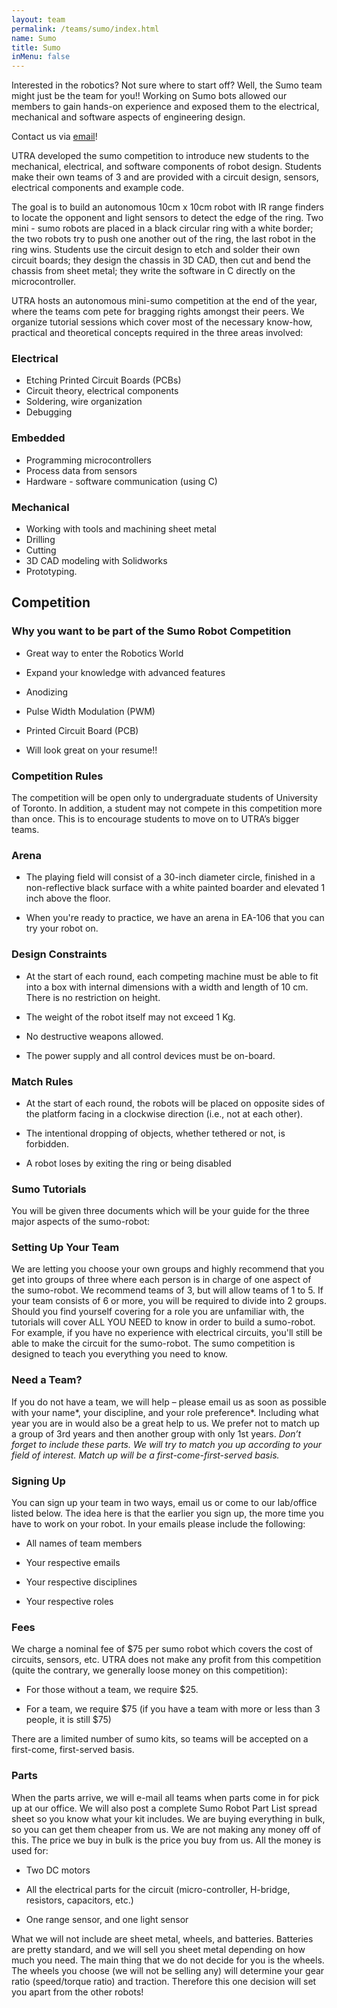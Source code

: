 ```yaml
---
layout: team
permalink: /teams/sumo/index.html
name: Sumo
title: Sumo
inMenu: false
---
```

Interested in the robotics? Not sure where to start off? Well, the Sumo team might just be the team for you!! Working on Sumo bots allowed our members to gain hands-on experience and exposed them to the electrical, mechanical and software aspects of engineering design.

Contact us via [email](mailto:sumo@utra.ca)!

UTRA developed the sumo competition to introduce new students to the mechanical, electrical, and software components of robot design. Students make their own teams of 3 and are provided with a circuit design, sensors, electrical components and example code.

The goal is to build an autonomous 10cm x 10cm robot with IR range finders to locate the opponent and light sensors to detect the edge of the ring. Two mini - sumo robots are placed in a black circular ring with a white border; the two robots try to push one another out of the ring, the last robot in the ring wins. Students use the circuit design to etch and solder their own circuit boards; they design the chassis in 3D CAD, then cut and bend the chassis from sheet metal; they write the software in C directly on the microcontroller.

UTRA hosts an autonomous mini-sumo competition at the end of the year, where the teams com pete for bragging rights amongst their peers. We organize tutorial sessions which cover most of the necessary know-how, practical and theoretical concepts required in the three areas involved:

### Electrical
- Etching Printed Circuit Boards (PCBs)
- Circuit theory, electrical components
- Soldering, wire organization
- Debugging

### Embedded
- Programming microcontrollers
- Process data from sensors
- Hardware - software communication (using C)

### Mechanical
- Working with tools and machining sheet metal
- Drilling
- Cutting
- 3D CAD modeling with Solidworks
- Prototyping.



## Competition

### Why you want to be part of the Sumo Robot Competition

- Great way to enter the Robotics World

- Expand your knowledge with advanced features

- Anodizing

- Pulse Width Modulation (PWM)

- Printed Circuit Board (PCB)

- Will look great on your resume!!

### Competition Rules

The competition will be open only to undergraduate students of University of Toronto. In addition, a student may not compete in this competition more than once. This is to encourage students to move on to UTRA’s bigger teams.

### Arena

- The playing field will consist of a 30-inch diameter circle, finished in a non-reflective black surface with a white painted boarder and elevated 1 inch above the floor.

- When you're ready to practice, we have an arena in EA-106 that you can try your robot on.

### Design Constraints

- At the start of each round, each competing machine must be able to fit into a box with internal dimensions with a width and length of 10 cm. There is no restriction on height.

- The weight of the robot itself may not exceed 1 Kg.

- No destructive weapons allowed.

- The power supply and all control devices must be on-board.

### Match Rules

- At the start of each round, the robots will be placed on opposite sides of the platform facing in a clockwise direction (i.e., not at each other).

- The intentional dropping of objects, whether tethered or not, is forbidden.

- A robot loses by exiting the ring or being disabled

### Sumo Tutorials

You will be given three documents which will be your guide for the three major aspects of the sumo-robot:

### Setting Up Your Team

We are letting you choose your own groups and highly recommend that you get into groups of three where each person is in charge of one aspect of the sumo-robot. We recommend teams of 3, but will allow teams of 1 to 5. If your team consists of 6 or more, you will be required to divide into 2 groups. Should you find yourself covering for a role you are unfamiliar with, the tutorials will cover ALL YOU NEED to know in order to build a sumo-robot. For example, if you have no experience with electrical circuits, you'll still be able to make the circuit for the sumo-robot. The sumo competition is designed to teach you everything you need to know.

### Need a Team?

If you do not have a team, we will help – please email us as soon as possible with your name*, your discipline, and your role preference*. Including what year you are in would also be a great help to us. We prefer not to match up a group of 3rd years and then another group with only 1st years. *Don’t forget to include these parts. We will try to match you up according to your field of interest. Match up will be a first-come-first-served basis.*

### Signing Up

You can sign up your team in two ways, email us or come to our lab/office listed below. The idea here is that the earlier you sign up, the more time you have to work on your robot. In your emails please include the following:

- All names of team members

- Your respective emails

- Your respective disciplines

- Your respective roles

### Fees

We charge a nominal fee of $75 per sumo robot which covers the cost of circuits, sensors, etc. UTRA does not make any profit from this competition (quite the contrary, we generally loose money on this competition):

- For those without a team, we require $25.

- For a team, we require $75 (if you have a team with more or less than 3 people, it is still $75)

There are a limited number of sumo kits, so teams will be accepted on a first-come, first-served basis.

### Parts

When the parts arrive, we will e-mail all teams when parts come in for pick up at our office. We will also post a complete Sumo Robot Part List spread sheet so you know what your kit includes. We are buying everything in bulk, so you can get them cheaper from us. We are not making any money off of this. The price we buy in bulk is the price you buy from us. All the money is used for:

- Two DC motors

- All the electrical parts for the circuit (micro-controller, H-bridge, resistors, capacitors, etc.)

- One range sensor, and one light sensor

What we will not include are sheet metal, wheels, and batteries. Batteries are pretty standard, and we will sell you sheet metal depending on how much you need. The main thing that we do not decide for you is the wheels. The wheels you choose (we will not be selling any) will determine your gear ratio (speed/torque ratio) and traction. Therefore this one decision will set you apart from the other robots!
